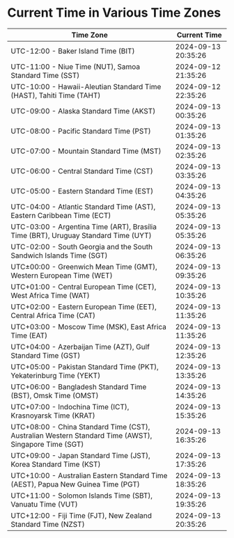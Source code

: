 # Current Time in Various Time Zones

| Time Zone | Current Time |
|-----------|--------------|
| UTC-12:00 - Baker Island Time (BIT) | 2024-09-13 20:35:26 |
| UTC-11:00 - Niue Time (NUT), Samoa Standard Time (SST) | 2024-09-12 21:35:26 |
| UTC-10:00 - Hawaii-Aleutian Standard Time (HAST), Tahiti Time (TAHT) | 2024-09-12 22:35:26 |
| UTC-09:00 - Alaska Standard Time (AKST) | 2024-09-13 00:35:26 |
| UTC-08:00 - Pacific Standard Time (PST) | 2024-09-13 01:35:26 |
| UTC-07:00 - Mountain Standard Time (MST) | 2024-09-13 02:35:26 |
| UTC-06:00 - Central Standard Time (CST) | 2024-09-13 03:35:26 |
| UTC-05:00 - Eastern Standard Time (EST) | 2024-09-13 04:35:26 |
| UTC-04:00 - Atlantic Standard Time (AST), Eastern Caribbean Time (ECT) | 2024-09-13 05:35:26 |
| UTC-03:00 - Argentina Time (ART), Brasília Time (BRT), Uruguay Standard Time (UYT) | 2024-09-13 05:35:26 |
| UTC-02:00 - South Georgia and the South Sandwich Islands Time (SGT) | 2024-09-13 06:35:26 |
| UTC±00:00 - Greenwich Mean Time (GMT), Western European Time (WET) | 2024-09-13 09:35:26 |
| UTC+01:00 - Central European Time (CET), West Africa Time (WAT) | 2024-09-13 10:35:26 |
| UTC+02:00 - Eastern European Time (EET), Central Africa Time (CAT) | 2024-09-13 11:35:26 |
| UTC+03:00 - Moscow Time (MSK), East Africa Time (EAT) | 2024-09-13 11:35:26 |
| UTC+04:00 - Azerbaijan Time (AZT), Gulf Standard Time (GST) | 2024-09-13 12:35:26 |
| UTC+05:00 - Pakistan Standard Time (PKT), Yekaterinburg Time (YEKT) | 2024-09-13 13:35:26 |
| UTC+06:00 - Bangladesh Standard Time (BST), Omsk Time (OMST) | 2024-09-13 14:35:26 |
| UTC+07:00 - Indochina Time (ICT), Krasnoyarsk Time (KRAT) | 2024-09-13 15:35:26 |
| UTC+08:00 - China Standard Time (CST), Australian Western Standard Time (AWST), Singapore Time (SGT) | 2024-09-13 16:35:26 |
| UTC+09:00 - Japan Standard Time (JST), Korea Standard Time (KST) | 2024-09-13 17:35:26 |
| UTC+10:00 - Australian Eastern Standard Time (AEST), Papua New Guinea Time (PGT) | 2024-09-13 18:35:26 |
| UTC+11:00 - Solomon Islands Time (SBT), Vanuatu Time (VUT) | 2024-09-13 19:35:26 |
| UTC+12:00 - Fiji Time (FJT), New Zealand Standard Time (NZST) | 2024-09-13 20:35:26 |
